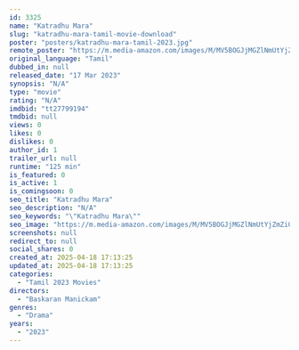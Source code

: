 ```yaml
---
id: 3325
name: "Katradhu Mara"
slug: "katradhu-mara-tamil-movie-download"
poster: "posters/katradhu-mara-tamil-2023.jpg"
remote_poster: "https://m.media-amazon.com/images/M/MV5BOGJjMGZlNmUtYjZmZi00MzQ4LTgxM2UtNTM5NWJlZmQwMjczXkEyXkFqcGdeQXVyOTA1MDQ3OTI@._V1_SX300.jpg"
original_language: "Tamil"
dubbed_in: null
released_date: "17 Mar 2023"
synopsis: "N/A"
type: "movie"
rating: "N/A"
imdbid: "tt27799194"
tmdbid: null
views: 0
likes: 0
dislikes: 0
author_id: 1
trailer_url: null
runtime: "125 min"
is_featured: 0
is_active: 1
is_comingsoon: 0
seo_title: "Katradhu Mara"
seo_description: "N/A"
seo_keywords: "\"Katradhu Mara\""
seo_image: "https://m.media-amazon.com/images/M/MV5BOGJjMGZlNmUtYjZmZi00MzQ4LTgxM2UtNTM5NWJlZmQwMjczXkEyXkFqcGdeQXVyOTA1MDQ3OTI@._V1_SX300.jpg"
screenshots: null
redirect_to: null
social_shares: 0
created_at: 2025-04-18 17:13:25
updated_at: 2025-04-18 17:13:25
categories:
  - "Tamil 2023 Movies"
directors:
  - "Baskaran Manickam"
genres:
  - "Drama"
years:
  - "2023"
---
```

